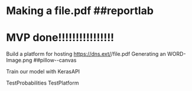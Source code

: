 # Making a file.pdf ##reportlab
# MVP done!!!!!!!!!!!!!!!!

Build a platform for hosting https://dns.ext/<username>/file.pdf
Generating an WORD-Image.png  ##pillow--canvas

Train our model with KerasAPI

TestProbabilities TestPlatform
